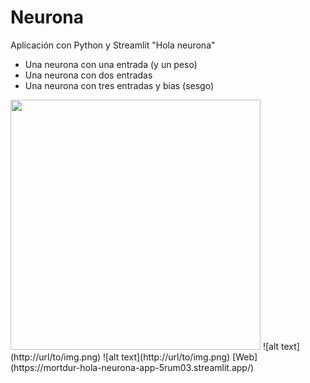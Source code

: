 # Neurona
Aplicación con Python y Streamlit "Hola neurona"
*   Una neurona con una entrada (y un peso)
*   Una neurona con dos entradas
*   Una neurona con tres entradas y bias (sesgo)
<img width="400px" src="https://drive.google.com/uc?id=1eA_lxC37CElCaRiesQnONw3mV9cu9CNE">
![alt text](http://url/to/img.png)
![alt text](http://url/to/img.png)
[Web](https://mortdur-hola-neurona-app-5rum03.streamlit.app/)
